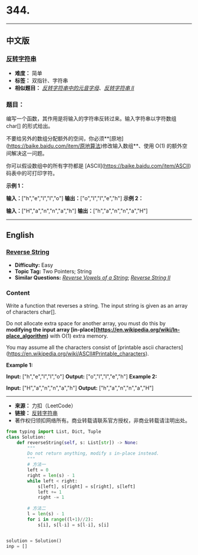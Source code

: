 # **344.**

------

## **中文版**
### [**反转字符串**](https://leetcode-cn.com/problems/reverse-string/)

- **难度：** 简单
- **标签：** 双指针、字符串
- **相似题目：** [*反转字符串中的元音字母*](https://leetcode-cn.com/problems/reverse-vowels-of-a-string/)、[*反转字符串 II*](https://leetcode-cn.com/problems/reverse-string-ii/)


### **题目：**

编写一个函数，其作用是将输入的字符串反转过来。输入字符串以字符数组 char\[\] 的形式给出。

 不要给另外的数组分配额外的空间，你必须**\[原地\](https://baike.baidu.com/item/原地算法)修改输入数组**、使用 O(1) 的额外空间解决这一问题。

 你可以假设数组中的所有字符都是 \[ASCII\](https://baike.baidu.com/item/ASCII) 码表中的可打印字符。

  

 **示例 1：**

 **输入：**\["h","e","l","l","o"\] **输出：**\["o","l","l","e","h"\]  **示例 2：**

 **输入：**\["H","a","n","n","a","h"\] **输出：**\["h","a","n","n","a","H"\] 


------


## **English**
### [**Reverse String**](https://leetcode-cn.com/problems/reverse-string/)

- **Difficulty:** Easy
- **Topic Tag:** Two Pointers; String
- **Similar Questions:** [*Reverse Vowels of a String*](https://leetcode-cn.com/problems/reverse-vowels-of-a-string/); [*Reverse String II*](https://leetcode-cn.com/problems/reverse-string-ii/)

### **Content**

Write a function that reverses a string. The input string is given as an array of characters char\[\].

 Do not allocate extra space for another array, you must do this by **modifying the input array \[in-place\](https://en.wikipedia.org/wiki/In-place_algorithm)** with O(1) extra memory.

 You may assume all the characters consist of \[printable ascii characters\](https://en.wikipedia.org/wiki/ASCII#Printable_characters).

  

  **Example 1:**

  **Input:** \["h","e","l","l","o"\] **Output:** \["o","l","l","e","h"\]   **Example 2:**

  **Input:** \["H","a","n","n","a","h"\] **Output:** \["h","a","n","n","a","H"\]    


------


- **来源：** 力扣（LeetCode）
- **链接：** [反转字符串](https://leetcode-cn.com/problems/reverse-string/)
- 著作权归领扣网络所有。商业转载请联系官方授权，非商业转载请注明出处。



```python
from typing import List, Dict, Tuple
class Solution:
    def reverseString(self, s: List[str]) -> None:
        """
        Do not return anything, modify s in-place instead.
        """
        # 方法一
        left = 0
        right = len(s) - 1
        while left < right:
            s[left], s[right] = s[right], s[left]
            left += 1
            right -= 1
            
        # 方法二
        l = len(s) - 1
        for i in range((l+1)//2):
            s[i], s[l-i] = s[l-i], s[i]


solution = Solution()
inp = []

```


